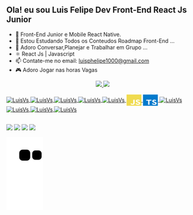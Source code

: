 ## Ola! eu sou Luis Felipe Dev Front-End React Js Junior 


- 🔭 Front-End Junior e  Mobile React Native.
- 🌱 Estou Estudando Todos os Conteudos Roadmap Front-End  ...
- 💬 Adoro Conversar,Planejar e Trabalhar em Grupo ...
- ⚛️ React Js | Javascript
- 📫 Contate-me no email: luisphelipe1000@gmail.com
- 🎮 Adoro Jogar nas horas Vagas

<div align="center">
  <a href="https://github.com/GuilhaoF">
  <img height="180em" src="https://github-readme-stats.vercel.app/api?username=guilhaof&show_icons=true&theme=dracula&include_all_commits=true&count_private=true"/>
  <img height="180em" src="https://github-readme-stats.vercel.app/api/top-langs/?username=guilhaof&layout=compact&langs_count=7&theme=dracula"/>
</div
<div style="display: inline_block"><br>
  <img align="center" alt="LuisVs" height="30" width="40" src="https://cdn.jsdelivr.net/gh/devicons/devicon/icons/nextjs/nextjs-original-wordmark.svg">
  <img align="center" alt="LuisVs" height="30" width="40" src="https://cdn.jsdelivr.net/gh/devicons/devicon/icons/react/react-original-wordmark.svg">
   <img align="center" alt="LuisVs" height="30" width="40" src="https://cdn.jsdelivr.net/gh/devicons/devicon/icons/html5/html5-original-wordmark.svg">
   <img align="center" alt="LuisVs" height="30" width="40" src="https://cdn.jsdelivr.net/gh/devicons/devicon/icons/css3/css3-original-wordmark.svg">
   <img align="center" alt="LuisVs" height="30" width="40" src="https://cdn.jsdelivr.net/gh/devicons/devicon/icons/bootstrap/bootstrap-plain-wordmark.svg">
  <img align="center" alt="luis-Js" height="30" width="40" src="https://raw.githubusercontent.com/devicons/devicon/master/icons/javascript/javascript-plain.svg">
  <img align="center" alt="Luis-Ts" height="30" width="40" src="https://raw.githubusercontent.com/devicons/devicon/master/icons/typescript/typescript-plain.svg">
  <img align="center" alt="LuisVs" height="30" width="40" src="https://cdn.jsdelivr.net/gh/devicons/devicon/icons/vscode/vscode-original-wordmark.svg">
  <img align="center" alt="LuisVs" height="30" width="40" src="https://cdn.jsdelivr.net/gh/devicons/devicon/icons/npm/npm-original-wordmark.svg">
  <img align="center" alt="LuisVs" height="30" width="40" src="https://cdn.jsdelivr.net/gh/devicons/devicon/icons/figma/figma-original.svg">
  <img align="center" alt="LuisVs" height="30" width="40" src="https://cdn.jsdelivr.net/gh/devicons/devicon/icons/git/git-original-wordmark.svg">
</div>

 ##
  
  <div>
  <a href="https://instagram.com/forsythe.js" target="_blank"><img src="https://img.shields.io/badge/-Instagram-%23E4405F?style=for-the-badge&logo=instagram&logoColor=white" target="_blank"></a>
 <a href="https://discord.gg/" target="_blank"><img src="https://img.shields.io/badge/Discord-7289DA?style=for-the-badge&logo=discord&logoColor=white" target="_blank"></a> 
  <a href = "mailto:luisphelipe1000@gmail.com"><img src="https://img.shields.io/badge/-Gmail-%23333?style=for-the-badge&logo=gmail&logoColor=white" target="_blank"></a>
  <a href="https://www.linkedin.com/in/luis-f-33479311a" target="_blank"><img src="https://img.shields.io/badge/-LinkedIn-%230077B5?style=for-the-badge&logo=linkedin&logoColor=white" target="_blank">
    </a> 
    
![Snake animation](https://github.com/Guilhaof/Guilhaof/blob/output/github-contribution-grid-snake.svg)
    
  </div>
  
